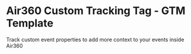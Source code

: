 # Air360 Custom Tracking Tag - GTM Template
Track custom event properties to add more context to your events inside Air360
